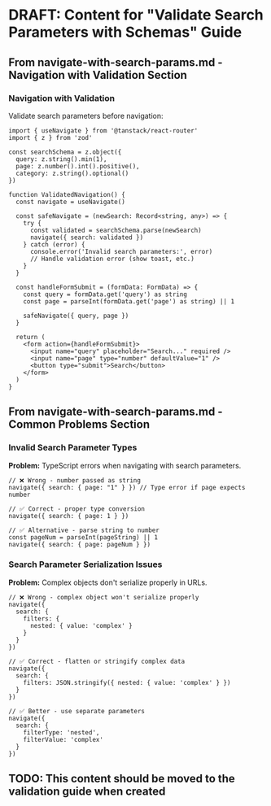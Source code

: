 # DRAFT: Content for "Validate Search Parameters with Schemas" Guide

## From navigate-with-search-params.md - Navigation with Validation Section

### Navigation with Validation

Validate search parameters before navigation:

```tsx
import { useNavigate } from '@tanstack/react-router'
import { z } from 'zod'

const searchSchema = z.object({
  query: z.string().min(1),
  page: z.number().int().positive(),
  category: z.string().optional()
})

function ValidatedNavigation() {
  const navigate = useNavigate()
  
  const safeNavigate = (newSearch: Record<string, any>) => {
    try {
      const validated = searchSchema.parse(newSearch)
      navigate({ search: validated })
    } catch (error) {
      console.error('Invalid search parameters:', error)
      // Handle validation error (show toast, etc.)
    }
  }
  
  const handleFormSubmit = (formData: FormData) => {
    const query = formData.get('query') as string
    const page = parseInt(formData.get('page') as string) || 1
    
    safeNavigate({ query, page })
  }
  
  return (
    <form action={handleFormSubmit}>
      <input name="query" placeholder="Search..." required />
      <input name="page" type="number" defaultValue="1" />
      <button type="submit">Search</button>
    </form>
  )
}
```

## From navigate-with-search-params.md - Common Problems Section

### Invalid Search Parameter Types

**Problem:** TypeScript errors when navigating with search parameters.

```tsx
// ❌ Wrong - number passed as string
navigate({ search: { page: "1" } }) // Type error if page expects number

// ✅ Correct - proper type conversion
navigate({ search: { page: 1 } })

// ✅ Alternative - parse string to number
const pageNum = parseInt(pageString) || 1
navigate({ search: { page: pageNum } })
```

### Search Parameter Serialization Issues

**Problem:** Complex objects don't serialize properly in URLs.

```tsx
// ❌ Wrong - complex object won't serialize properly
navigate({ 
  search: { 
    filters: { 
      nested: { value: 'complex' } 
    } 
  } 
})

// ✅ Correct - flatten or stringify complex data
navigate({ 
  search: { 
    filters: JSON.stringify({ nested: { value: 'complex' } })
  } 
})

// ✅ Better - use separate parameters
navigate({ 
  search: { 
    filterType: 'nested',
    filterValue: 'complex'
  } 
})
```

## TODO: This content should be moved to the validation guide when created